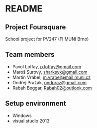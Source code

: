 # README #

## Project Foursquare ##
School project for PV247 (FI MUNI Brno)

## Team members ##
* Pavol Loffay, p.loffay@gmail.com
* Maroš Surový, sharksyk@gmail.com
* Martin Vrábel, m.vrabel@mail.muni.cz
* Ondřej Pražák, ondpraz@gmail.com
* Rabah Beggar, Rabah02@outlook.com

## Setup environment ##
* Windows 
* visual studio 2013
